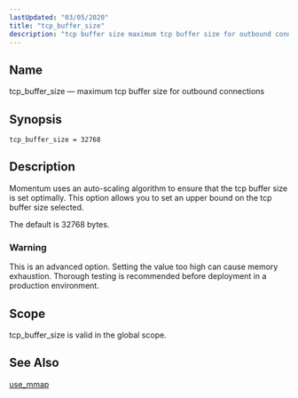 ```yaml
---
lastUpdated: "03/05/2020"
title: "tcp_buffer_size"
description: "tcp buffer size maximum tcp buffer size for outbound connections tcp buffer size 32768 Momentum uses an auto scaling algorithm to ensure that the tcp buffer size is set optimally This option allows you to set an upper bound on the tcp buffer size selected The default is 32768 bytes..."
---
```


<a name="conf.ref.tcp_buffer_size"></a> 
## Name

tcp_buffer_size — maximum tcp buffer size for outbound connections

## Synopsis

`tcp_buffer_size = 32768`

<a name="idp26730816"></a> 
## Description

Momentum uses an auto-scaling algorithm to ensure that the tcp buffer size is set optimally. This option allows you to set an upper bound on the tcp buffer size selected.

The default is 32768 bytes.

### Warning

This is an advanced option. Setting the value too high can cause memory exhaustion. Thorough testing is recommended before deployment in a production environment.

<a name="idp26734320"></a> 
## Scope

tcp_buffer_size is valid in the global scope.

<a name="idp26736160"></a> 
## See Also

[use_mmap](/momentum/4/config/ref-use-mmap)